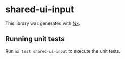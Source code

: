 # shared-ui-input

This library was generated with [Nx](https://nx.dev).

## Running unit tests

Run `nx test shared-ui-input` to execute the unit tests.
